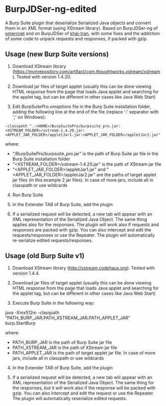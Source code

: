 # BurpJDSer-ng-edited

A Burp Suite plugin that deserialize Serialized Java objects and convert them in an XML format (using XStream library). Based on BurpJDSer-ng of [omercnet](https://github.com/omercnet/BurpJDSer-ng) and on BurpJDSer of [khai-tran](https://github.com/khai-tran/BurpJDSer), with some fixes and the addiction of some code to unpack requests and responses, if packed with gzip.

## Usage (new Burp Suite versions)

1) Download XStream library (https://mvnrepository.com/artifact/com.thoughtworks.xstream/xstream). Tested with version 1.4.20.

2) Download jar files of target applet (usually this can be done viewing HTML response from the page that loads Java applet and searching for the applet tag, but can be different in other cases like Java Web Start)

3) Edit *BurpSuitePro.vmoptions* file in the Burp Suite installation folder, adding the following line at the end of the file (replace ':' separator with ';' on Windows):

```
-classpath ".:<HOME>/BurpSuitePro/burpsuite_pro.jar:<XSTREAM_FOLDER>/xstream-1.4.20.jar:<APPLET_JAR_FOLDER>/appletJar1.jar:<APPLET_JAR_FOLDER>/appletJar2.jar"
```

where:
* "<HOME>/BurpSuitePro/burpsuite_pro.jar" is the path of Burp Suite jar file in the Burp Suite installation folder
* "<XSTREAM_FOLDER>/xstream-1.4.20.jar" is the path of XStream jar file
* "<APPLET_JAR_FOLDER>/appletJar1.jar" and "<APPLET_JAR_FOLDER>/appletJar2.jar" are the paths of target applet jar files (in this example 2 jar files). In case of more jars, include all in classpath or use wildcards

4) Run Burp Suite

5) In the Extender TAB of Burp Suite, add the plugin

6) If a serialized request will be detected, a new tab will appear with an XML representation of the Serialized Java Object. The same thing applies also for the responses. The plugin will work also if requests and responses are packed with gzip. You can also intercept and edit the requests/responses or use the Repeater. The plugin will automatically re-serialize edited requests/responses.


## Usage (old Burp Suite v1)

1) Download XStream library (http://xstream.codehaus.org). Tested with version 1.4.4.

2) Download jar files of target applet (usually this can be done viewing HTML response from the page that loads Java applet and searching for the applet tag, but can be different in other cases like Java Web Start)

3) Execute Burp Suite in the following way:

java -Xmx512m -classpath "PATH_BURP_JAR;PATH_XSTREAM_JAR;PATH_APPLET_JAR" burp.StartBurp

where:
* PATH_BURP_JAR is the path of Burp Suite jar file
* PATH_XSTREAM_JAR is the path of XStream jar file
* PATH_APPLET_JAR is the path of target applet jar file. In case of more jars, include all in classpath or use wildcards

4) In the Extender TAB of Burp Suite, add the plugin

5) If a serialized request will be detected, a new tab will appear with an XML representation of the Serialized Java Object. The same thing for the responses, but it will work also if the response will be packed with gzip. You can also intercept and edit the request or use the Repeater. The plugin will automatically reserialize edited requests.
